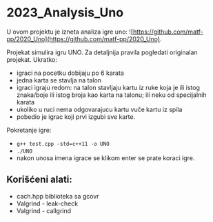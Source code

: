 # 2023_Analysis_Uno

U ovom projektu je izneta analiza igre uno: ![https://github.com/matf-pp/2020_Uno](https://github.com/matf-pp/2020_Uno).

Projekat simulira igru UNO. Za detaljnija pravila pogledati originalan projekat. Ukratko:
- igraci na pocetku dobijaju po 6 karata
- jedna karta se stavlja na talon
- igraci igraju redom: na talon stavljaju kartu iz ruke koja je ili istog znaka/boje ili istog broja kao karta na talonu; ili neku od specijalnih karata
- ukoliko u ruci nema odgovarajucu kartu vuče kartu iz spila
- pobedio je igrac koji prvi izgubi sve karte.

Pokretanje igre:
- `g++ test.cpp -std=c++11 -o UNO`
- `./UNO`
- nakon unosa imena igrace se klikom enter se prate koraci igre.

## Korišćeni alati:
- cach.hpp biblioteka sa gcovr
- Valgrind - leak-check
- Valgrind - callgrind